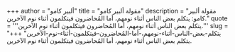 +++
author = "ألبير كامو"
title = "مقولة ألبير كامو"
description = "مقولة ألبير كامو: يتكلم بعض الناس أثناء نومهم، أما المُحاضرون فيتكلمون أثناء نوم الآخرين."
quote = '''يتكلم بعض الناس أثناء نومهم، أما المُحاضرون فيتكلمون أثناء نوم الآخرين.'''
slug = "يتكلم-بعض-الناس-أثناء-نومهم،-أما-المُحاضرون-فيتكلمون-أثناء-نوم-الآخرين"
+++
يتكلم بعض الناس أثناء نومهم، أما المُحاضرون فيتكلمون أثناء نوم الآخرين.
